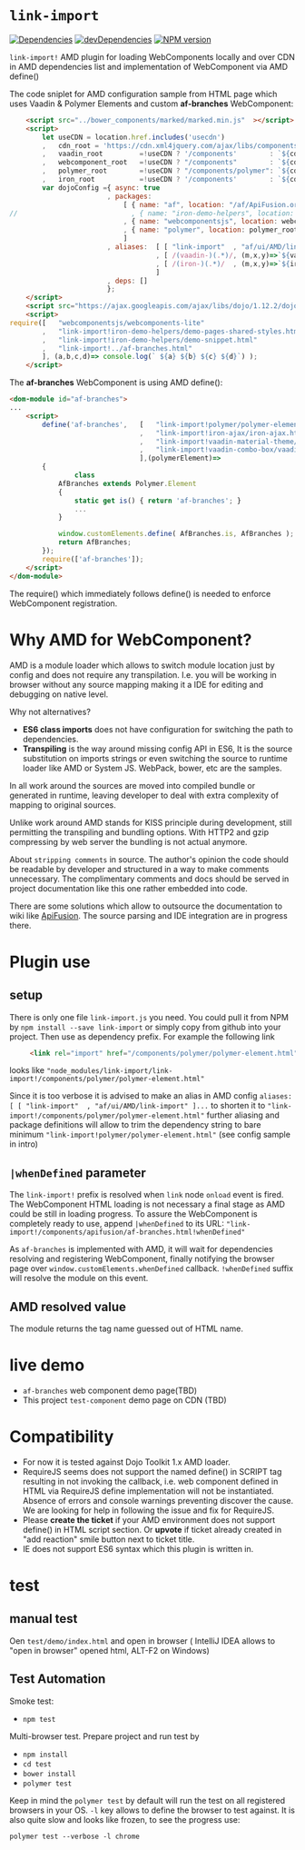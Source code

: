 # `link-import`
[![Dependencies][deps-image]][deps-url]
[![devDependencies][dev-deps-image]][dev-deps-url]
[![NPM version][npm-image]][npm-url]


`link-import!` AMD plugin for loading WebComponents locally and over CDN 
in AMD dependencies list and implementation of WebComponent via AMD define() 

The code sniplet for AMD configuration sample from HTML page which uses 
Vaadin & Polymer Elements and custom  **af-branches** WebComponent:
```html
    <script src="../bower_components/marked/marked.min.js"  ></script>
    <script>
        let useCDN = location.href.includes('usecdn')
        ,   cdn_root = 'https://cdn.xml4jquery.com/ajax/libs/components'
        ,   vaadin_root         =!useCDN ? '/components'        : `${cdn_root}` // 'https://cdn.vaadin.com/vaadin-elements/latest'
        ,   webcomponent_root   =!useCDN ? "/components"        : `${cdn_root}/webcomponentsjs`
        ,   polymer_root        =!useCDN ? "/components/polymer": `${cdn_root}/polymer`
        ,   iron_root           =!useCDN ? '/components'        : `${cdn_root}` ;
        var dojoConfig ={ async: true
                        , packages:
                            [ { name: "af", location: "/af/ApiFusion.org-folders" }
//                            , { name: "iron-demo-helpers", location: "/components/iron-demo-helpers" }
                            , { name: "webcomponentsjs", location: webcomponent_root }
                            , { name: "polymer", location: polymer_root }
                            ]
                        , aliases:  [ [ "link-import"  , "af/ui/AMD/link-import" ]
                                    , [ /(vaadin-)(.*)/, (m,x,y)=>`${vaadin_root}/${x}${y}` ]
                                    , [ /(iron-)(.*)/  , (m,x,y)=>`${iron_root}/${x}${y}`   ]
                                    ]
                        , deps: []
                        };
    </script>
    <script src="https://ajax.googleapis.com/ajax/libs/dojo/1.12.2/dojo/dojo.js.uncompressed.js" ></script>
    <script>
require([   "webcomponentsjs/webcomponents-lite"
        ,   "link-import!iron-demo-helpers/demo-pages-shared-styles.html|onload"
        ,   "link-import!iron-demo-helpers/demo-snippet.html"
        ,   "link-import!../af-branches.html"
        ], (a,b,c,d)=> console.log(` ${a} ${b} ${c} ${d}`) );
    </script>
```

The **af-branches** WebComponent is using AMD define():
```html
<dom-module id="af-branches">
...
    <script>
        define('af-branches',   [   "link-import!polymer/polymer-element.html|onload"
                                ,   "link-import!iron-ajax/iron-ajax.html"
                                ,   "link-import!vaadin-material-theme/vaadin-text-field.html" //,   "link-import!vaadin-valo-theme/vaadin-combo-box.html"
                                ,   "link-import!vaadin-combo-box/vaadin-combo-box.html"
                                ],(polymerElement)=>
        {
                class 
            AfBranches extends Polymer.Element
            {
                static get is() { return 'af-branches'; }
                ...
            }

            window.customElements.define( AfBranches.is, AfBranches );
            return AfBranches;
        });
        require(['af-branches']);
    </script>
</dom-module>
```
The require() which immediately follows define() is needed to enforce WebComponent registration.

# Why AMD for WebComponent?
AMD is a module loader which allows to switch module location just by config and 
does not require any transpilation. I.e. you will be working in browser without any 
source mapping making it a IDE for editing and debugging on native level.

Why not alternatives?
* **ES6 class imports**  does not have configuration for switching the 
path to dependencies. 
* **Transpiling** is the way around missing config API in ES6, It is
the source substitution on imports strings or even switching the source to 
runtime loader like AMD or System JS. WebPack, bower, etc are the samples.

In all work around the sources are moved into compiled bundle or generated in 
runtime, leaving developer to deal with extra complexity of mapping to original 
sources. 

Unlike work around AMD stands for KISS principle during development, still permitting 
the transpiling and bundling options. With HTTP2 and gzip compressing by web server 
the bundling is not actual anymore. 

About `stripping comments` in source. The author's opinion the code should be readable
by developer and structured in a way to make comments unnecessary. The complimentary 
comments and docs should be served in project documentation like this one rather 
embedded into code.
 
There are some solutions which allow to outsource the documentation to wiki like 
[ApiFusion](https://www.apifusion.com/wiki/index.php/AmdHarness.org/Sources/link-import). 
The source parsing and IDE integration are in progress there.    
 

# Plugin use
 ## setup
 There is only one file `link-import.js` you need. 
 You could pull it from NPM by `npm install --save link-import` or simply copy from github into your project. 
 Then use as dependency prefix. For example the following link
 ```html
      <link rel="import" href="/components/polymer/polymer-element.html">  
```
looks like `"node_modules/link-import/link-import!/components/polymer/polymer-element.html"`  
 
Since it is too verbose it is advised to make an alias 
in AMD config `aliases:  [ [ "link-import"  , "af/ui/AMD/link-import" ]...`
to shorten it to `"link-import!/components/polymer/polymer-element.html"` 
further aliasing and package definitions will allow to trim the dependency string 
to bare minimum `"link-import!polymer/polymer-element.html"` (see config sample in intro)
 
## `|whenDefined` parameter
The `link-import!` prefix is resolved when `link` node `onload` event is fired. 
The WebComponent HTML loading is not necessary a final stage as AMD could be still 
in loading progress. To assure the WebComponent is completely ready to use, append 
`|whenDefined` to its URL: 
`"link-import!/components/apifusion/af-branches.html!whenDefined"`

As `af-branches` is implemented with AMD, it will wait for dependencies resolving 
and registering WebComponent, finally notifying the browser page over 
`window.customElements.whenDefined` callback. `!whenDefined` suffix will resolve 
the module on this event.    

## AMD resolved value 
The module returns the tag name guessed out of HTML name. 

# live demo 
 * `af-branches` web component demo page(TBD)
 * This project `test-component` demo page on CDN (TBD) 
 
# Compatibility
 * For now it is tested against Dojo Toolkit 1.x AMD loader.
 * RequireJS seems does not support the named define() in SCRIPT tag resulting 
 in not invoking the callback, i.e. web component defined in HTML via 
 RequireJS define implementation will not be instantiated. 
 Absence of errors and console warnings preventing discover the cause. 
 We are looking for help in following the issue and fix for RequireJS. 
 * Please **create the ticket** if your AMD environment does not support define() 
 in HTML script section. Or **upvote** if ticket already created in "add reaction" 
 smile button next to ticket title.
 * IE does not support ES6 syntax which this plugin is written in.     
  
# test
## manual test
Oen `test/demo/index.html` and open in browser
( IntelliJ IDEA allows to "open in browser" opened html, ALT-F2 on Windows)

## Test Automation
Smoke test: 
* `npm test`

Multi-browser test. Prepare project and run test by 
* `npm install`
* `cd test`
* `bower install`
* `polymer test`

Keep in mind the `polymer test` by default will run the test on all registered 
browsers in your OS. `-l` key allows to define the browser to test against. 
It is also quite slow and looks like frozen, to see the progress use: 

`polymer test --verbose -l chrome` 
  


[npm-image]:      https://img.shields.io/npm/v/link-import.svg
[npm-url]:        https://npmjs.org/package/link-import
[deps-image]:     https://img.shields.io/david/amdharness/link-import.svg
[deps-url]:       https://david-dm.org/amdharness/link-import
[dev-deps-image]: https://img.shields.io/david/dev/amdharness/link-import.svg
[dev-deps-url]:   https://david-dm.org/amdharness/link-import?type=dev
 
